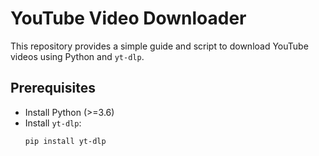 # YouTube Video Downloader

This repository provides a simple guide and script to download YouTube videos using Python and `yt-dlp`.

## Prerequisites
- Install Python (>=3.6)
- Install `yt-dlp`:
  ```sh
  pip install yt-dlp
